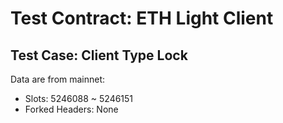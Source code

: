 # Test Contract: ETH Light Client

## Test Case: Client Type Lock

Data are from mainnet:
- Slots: 5246088 ~ 5246151
- Forked Headers: None
